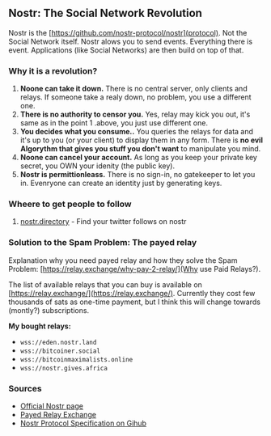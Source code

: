 ## Nostr: The Social Network Revolution
Nostr is the [https://github.com/nostr-protocol/nostr](protocol). Not the Social Network itself. Nostr alows you to send events. Everything there is event. Applications (like Social Networks) are then build on top of that.

### Why it is a revolution?

1. **Noone can take it down.** There is no central server, only clients and relays. If someone take a realy down, no problem, you use a different one.
2. **There is no authority to censor you.** Yes, relay may kick you out, it's same as in the point 1 .above, you just use different one.
3. **You decides what you consume..** You queries the relays for data and it's up to you (or your client) to display them in any form. There is **no evil Algorythm that gives you stuff you don't want** to manipulate you mind.
5. **Noone can cancel your account.** As long as you keep your private key secret, you OWN your idenity (the public key).
6. **Nostr is permittionleass.** There is no sign-in, no gatekeeper to let you in. Evenryone can create an identity just by generating keys.

### Wheere to get people to follow

1. [nostr.directory](https://www.nostr.directory/) - Find your twitter follows on  nostr

### Solution to the Spam Problem: The payed relay

Explanation why you need payed relay and how they solve the Spam Problem: [https://relay.exchange/why-pay-2-relay/](Why use Paid Relays?).

The list of available relays that you can buy is available on [https://relay.exchange/](https://relay.exchange/). Currently they cost few thousands of sats as one-time payment, but I think this will change towards (montly?) subscriptions.

**My bought relays:**
- `wss://eden.nostr.land`
- `wss://bitcoiner.social`
- `wss://bitcoinmaximalists.online`
- `wss://nostr.gives.africa`

### Sources
- [Official Nostr page](https://nostr.com/)
- [Payed Relay Exchange](https://relay.exchange/)
- [Nostr Protocol Specification on Gihub](https://github.com/nostr-protocol/nostr)
